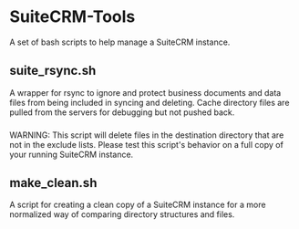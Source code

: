 # SuiteCRM-Tools
A set of bash scripts to help manage a SuiteCRM instance.

## suite_rsync.sh
A wrapper for rsync to ignore and protect business documents and data files from
being included in syncing and deleting. Cache directory files are pulled from the
servers for debugging but not pushed back.

###
WARNING: This script will delete files in the destination directory
that are not in the exclude lists. Please test this script's behavior
on a full copy of your running SuiteCRM instance.

## make_clean.sh
A script for creating a clean copy of a SuiteCRM instance for
a more normalized way of comparing directory structures and files.
